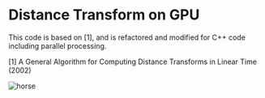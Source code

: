 # Distance Transform on GPU

This code is based on [1], and is refactored and modified for C++ code including parallel processing.

[1] A General Algorithm for Computing Distance Transforms in Linear Time (2002)




![horse](https://user-images.githubusercontent.com/17864157/114296406-3eb2e880-9ae6-11eb-966a-3462e20d04c1.png)

